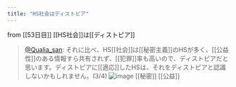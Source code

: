 ```yaml
---
title: "HS社会はディストピア"
---
```


from [[53日目]]
[[HS社会]]は[[ディストピア]]
> [@Qualia_san](https://twitter.com/Qualia_san/status/1604483325795520517?s=20&t=AurMx9N3nqtGmczfiFCzTg): それに比べ、HS[[社会]]は[[秘密主義]]のHSが多く、[[公益性]]のある情報すら共有されず、[[犯罪]]率も高いので、ディストピアだと思います。ディストピアに[[適応]]したHSは、それをディストピアと認識しないかもしれません。(3/4)
> ![image](https://pbs.twimg.com/media/FkRE3P4UoAAeTXa.png)
[[秘密]]
[[公益]]
